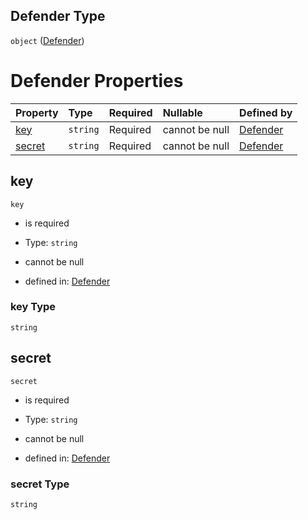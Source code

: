 ## Defender Type

`object` ([Defender](defender.md))

# Defender Properties

| Property          | Type     | Required | Nullable       | Defined by                                                               |
| :---------------- | :------- | :------- | :------------- | :----------------------------------------------------------------------- |
| [key](#key)       | `string` | Required | cannot be null | [Defender](defender-properties-key.md "undefined#/properties/key")       |
| [secret](#secret) | `string` | Required | cannot be null | [Defender](defender-properties-secret.md "undefined#/properties/secret") |

## key



`key`

*   is required

*   Type: `string`

*   cannot be null

*   defined in: [Defender](defender-properties-key.md "undefined#/properties/key")

### key Type

`string`

## secret



`secret`

*   is required

*   Type: `string`

*   cannot be null

*   defined in: [Defender](defender-properties-secret.md "undefined#/properties/secret")

### secret Type

`string`
